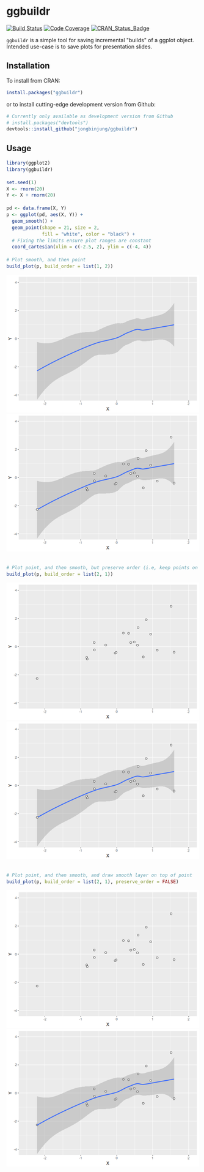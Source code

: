 
<!-- README.md is generated from README.Rmd. Please edit that file -->
ggbuildr
========

[![Build Status](https://travis-ci.org/jongbinjung/ggbuildr.svg?branch=master)](https://travis-ci.org/jongbinjung/ggbuildr) [![Code Coverage](https://codecov.io/gh/jongbinjung/ggbuildr/branch/master/graph/badge.svg)](https://codecov.io/gh/jongbinjung/ggbuildr) [![CRAN\_Status\_Badge](http://www.r-pkg.org/badges/version/ggbuildr)](http://cran.r-project.org/package=ggbuildr)

`ggbuildr` is a simple tool for saving incremental "builds" of a ggplot object. Intended use-case is to save plots for presentation slides.

Installation
------------

To install from CRAN:

``` r
install.packages("ggbuildr")
```

or to install cutting-edge development version from Github:

``` r
# Currently only available as development version from Github
# install.packages("devtools")
devtools::install_github("jongbinjung/ggbuildr")
```

Usage
-----

``` r
library(ggplot2)
library(ggbuildr)

set.seed(1)
X <- rnorm(20)
Y <- X + rnorm(20)

pd <- data.frame(X, Y)
p <- ggplot(pd, aes(X, Y)) +
  geom_smooth() +
  geom_point(shape = 21, size = 2,
             fill = "white", color = "black") +
  # Fixing the limits ensure plot ranges are constant
  coord_cartesian(xlim = c(-2.5, 2), ylim = c(-4, 4))

# Plot smooth, and then point
build_plot(p, build_order = list(1, 2))
```

![](man/figs/README-example-1.png)![](man/figs/README-example-2.png)

``` r

# Plot point, and then smooth, but preserve order (i.e, keep points on top)
build_plot(p, build_order = list(2, 1))
```

![](man/figs/README-example-3.png)![](man/figs/README-example-4.png)

``` r

# Plot point, and then smooth, and draw smooth layer on top of point
build_plot(p, build_order = list(2, 1), preserve_order = FALSE)
```

![](man/figs/README-example-5.png)![](man/figs/README-example-6.png)
